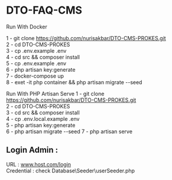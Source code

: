# DTO-FAQ-CMS
Run With Docker

1 - git clone https://github.com/nurisakbar/DTO-CMS-PROKES.git <br>
2 - cd DTO-CMS-PROKES<br>
3 - cp .env.example .env<br>
4 - cd src && composer install<br>
5 - cp .env.example .env<br>
6 - php artisan key:generate<br>
7 - docker-compose up<br>
8 - exet -it php container && php artisan migrate --seed


Run With PHP Artisan Serve
1 - git clone https://github.com/nurisakbar/DTO-CMS-PROKES.git <br>
2 - cd DTO-CMS-PROKES<br>
3 - cd src && composer install<br>
4 - cp .env.local.example .env<br>
5 - php artisan key:generate<br>
6 - php artisan migrate --seed
7 - php artisan serve


## Login Admin : 

URL : www.host.com/login <br>
Credential :  check Database\Seeder\userSeeder.php

